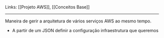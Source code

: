 Links: [[Projeto AWS]], [[Conceitos Base]]
___

Maneira de gerir a arquitetura de vários serviços AWS ao mesmo tempo.
- A partir de um JSON definir a configuração  infraestrutura que queremos